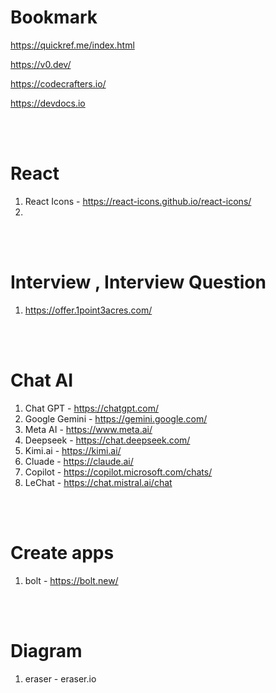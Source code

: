 # Bookmark


https://quickref.me/index.html

https://v0.dev/

https://codecrafters.io/

https://devdocs.io

<br><br>

# React 
1. React Icons - https://react-icons.github.io/react-icons/
2. 



<br><br>

# Interview , Interview Question
1. https://offer.1point3acres.com/




<br><br>


# Chat AI
1. Chat GPT - https://chatgpt.com/
2. Google Gemini - https://gemini.google.com/
3. Meta AI - https://www.meta.ai/
4. Deepseek - https://chat.deepseek.com/
5. Kimi.ai - https://kimi.ai/
6. Cluade - https://claude.ai/
7. Copilot - https://copilot.microsoft.com/chats/
8. LeChat - https://chat.mistral.ai/chat



<br><br>


# Create apps
1. bolt - https://bolt.new/




<br><br>



# Diagram
1. eraser - eraser.io
